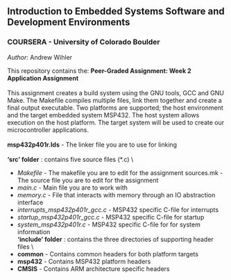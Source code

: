 ## Introduction to Embedded Systems Software and Development Environments
### COURSERA - University of Colorado Boulder

*Author*: Andrew Wihler 

This repository contains the: 
**Peer-Graded Assignment: Week 2 Application Assignment** \
\
This assignment creates a build system using the GNU tools, GCC and GNU Make. The Makefile compiles multiple files, link them together and create a final output executable. Two platforms are supported; the host environment and the target embedded system MSP432. The host system allows execution on the host platform. The target system will be used to create our microcontroller applications. \
\
**msp432p401r.lds** - The linker file you are to use for linking \
\
**‘src’ folder** : contains five source files (*.c) \
- *Makefile* - The makefile you are to edit for the assignment sources.mk - The source file you are to edit for the assignment
- *main.c* - Main file you are to work with
- *memory.c* - File that interacts with memory through an IO abstraction interface
- *interrupts_msp432p401r_gcc.c* - MSP432 specific C-file for interrupts
- *startup_msp432p401r_gcc.c* - MSP432 specific C-file for startup
- *system_msp432p401r.c* - MSP432 specific C-file for for system information
\
**‘include’ folder** : contains the three directories of supporting header files \
- **common** - Contains common headers for both platform targets
- **msp432** - Contains MSP432 platform headers
- **CMSIS** - Contains ARM architecture specific headers

